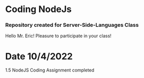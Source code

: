 # Coding NodeJs

### Repository created for Server-Side-Languages Class

Hello Mr. Eric! Pleasure to participate in your class!

# Date 10/4/2022

1.5 NodeJS Coding Assignment completed
